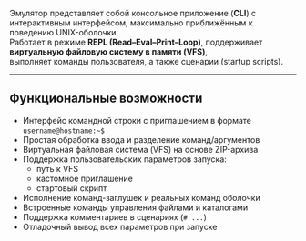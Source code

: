 Эмулятор представляет собой консольное приложение (**CLI**) с интерактивным интерфейсом, максимально приближённым к поведению UNIX-оболочки.  
Работает в режиме **REPL (Read–Eval–Print–Loop)**, поддерживает **виртуальную файловую систему в памяти (VFS)**,  
выполняет команды пользователя, а также сценарии (startup scripts).  

---

## Функциональные возможности

- Интерфейс командной строки с приглашением в формате `username@hostname:~$`
- Простая обработка ввода и разделение команд/аргументов
- Виртуальная файловая система (VFS) на основе ZIP-архива
- Поддержка пользовательских параметров запуска:
  - путь к VFS
  - кастомное приглашение
  - стартовый скрипт
- Исполнение команд-заглушек и реальных команд оболочки
- Встроенные команды управления файлами и каталогами
- Поддержка комментариев в сценариях (`# ...`)
- Отладочный вывод всех параметров при запуске
